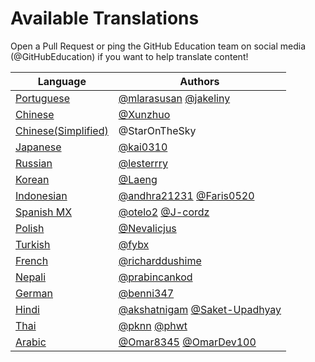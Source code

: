 # Available Translations
Open a Pull Request or ping the GitHub Education team on social media (@GitHubEducation) if you want to help translate content!

| Language                        | Authors                                 |
|---------------------------------|-----------------------------------------|
| [Portuguese](https://bit.ly/3LI8kAc) | [@mlarasusan](https://github.com/mlarasusan) [@jakeliny](https://github.com/jakeliny)                   |
| [Chinese](https://bit.ly/3kE3Ezc)       | [@Xunzhuo](https://github.com/Xunzhuo)                  |
| [Chinese(Simplified)](./README.zh-CN.md) | @StarOnTheSky |
| [Japanese](https://bit.ly/38TCVfm)      | [@kai0310](https://github.com/kai0310)                                |
| [Russian](https://bit.ly/3w7d7EL)       | [@lesterrry](https://github.com/lesterrry)                              |
| [Korean](https://bit.ly/3MS4owN)     | [@Laeng](https://github.com/Laeng)                              |
| [Indonesian](https://bit.ly/3yeTRrI) | [@andhra21231](https://github.com/andhra21231) [@Faris0520](https://github.com/Faris0520)     | 
| [Spanish MX](https://bit.ly/3wqpwUz) | [@otelo2](https://github.com/otelo2) [@J-cordz](https://github.com/J-cordz)                              |
| [Polish](https://bit.ly/38c411k)        | [@Nevalicjus](https://github.com/Nevalicjus)                             | 
| [Turkish](./README.tr.md)| [@fybx](https://github.com/fybx) |                          | 
| [French](./README.fr.md)        | [@richarddushime](https://github.com/richarddushime)                     |
| [Nepali](./README.np.md)        | [@prabincankod](https://github.com/prabincankod)
| [German](./README.de.md)        | [@benni347](https://github.com/benni347)                     |
| [Hindi](./README.hi.md)        | [@akshatnigam](https://github.com/akshatnigam) [@Saket-Upadhyay](https://github.com/Saket-Upadhyay)                     
| [Thai](./README.th.md)          | [@pknn](https://github.com/pknn) [@phwt](https://github.com/phwt)                             | 
| [Arabic](./README.ar.md)          | [@Omar8345](https://github.com/Omar8345) [@OmarDev100](https://github.com/OmarDev100)                             | 

